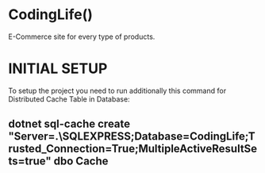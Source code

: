 # CodingLife()
E-Commerce site for every type of products.

# INITIAL SETUP
To setup the project you need to run additionally this command for Distributed Cache Table in Database:
## dotnet sql-cache create "Server=.\SQLEXPRESS;Database=CodingLife;Trusted_Connection=True;MultipleActiveResultSets=true" dbo Cache
